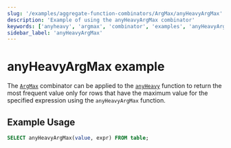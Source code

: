 ```yaml
---
slug: '/examples/aggregate-function-combinators/ArgMax/anyHeavyArgMax'
description: 'Example of using the anyHeavyArgMax combinator'
keywords: ['anyheavy', 'argmax', 'combinator', 'examples', 'anyHeavyArgMax']
sidebar_label: 'anyHeavyArgMax'
---
```


# anyHeavyArgMax example

The [`ArgMax`](/sql-reference/aggregate-functions/combinators#-argmax) combinator can be applied to the [`anyHeavy`](/sql-reference/aggregate-functions/reference/anyheavy) function to return the most frequent value only for rows that have the maximum value for the specified expression using the `anyHeavyArgMax` function.

## Example Usage

```sql
SELECT anyHeavyArgMax(value, expr) FROM table;
``` 
